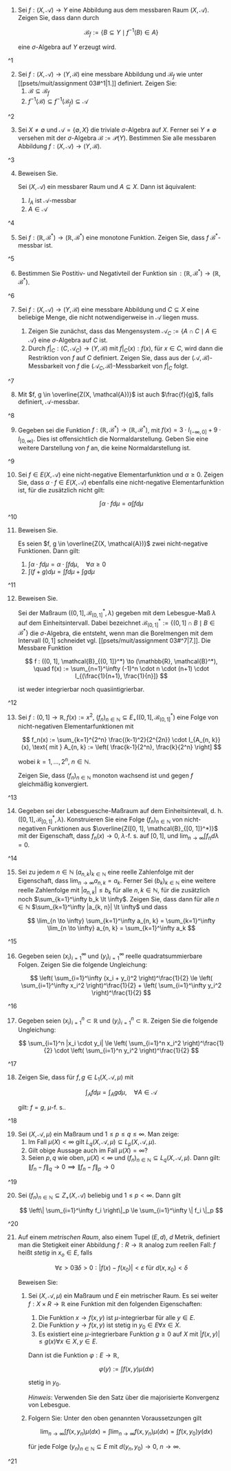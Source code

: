 1. Sei $f : (X, \mathcal{A}) \to Y$ eine Abbildung aus dem messbaren Raum $(X, \mathcal{A})$.
	Zeigen Sie, dass dann durch
	
	$$
		\mathcal{B}_f := \{ B \subseteq Y \mid f^{-1}(B) \in A \}
	$$
	
	eine $\sigma$-Algebra auf $Y$ erzeugt wird.

^1

2. Sei $f : (X, \mathcal{A}) \to (Y, \mathcal{B})$ eine messbare Abbildung und $\mathcal{B}_f$ wie unter [[psets/muit/assignment 03#^1|1.]] definiert.
	Zeigen Sie:
	1. $\mathcal{B} \subseteq \mathcal{B}_f$
	2. $f^{-1}(\mathcal{B}) \subseteq f^{-1}(\mathcal{B}_f) \subseteq \mathcal{A}$

^2

3. Sei $X \ne \emptyset$ und $\mathcal{A} = \{ \emptyset, X \}$ die triviale $\sigma$-Algebra auf $X$.
	Ferner sei $Y \ne \emptyset$ versehen mit der $\sigma$-Algebra $\mathcal{B} := \mathcal{P}(Y)$.
	Bestimmen Sie alle messbaren Abbildung $f : (X, \mathcal{A}) \to (Y, \mathcal{B})$.

^3

4. Beweisen Sie.
	
	Sei $(X, \mathcal{A})$ ein messbarer Raum und $A \subseteq X$.
	Dann ist äquivalent:
	1. $I_A$ ist $\mathcal{A}$-messbar
	2. $A \in \mathcal{A}$

^4

5. Sei $f : (\mathbb{R}, \mathcal{B}^*) \to (\mathbb{R}, \mathcal{B}^*)$ eine monotone Funktion.
	Zeigen Sie, dass $f$ $\mathcal{B}^*$-messbar ist.

^5

6. Bestimmen Sie Postitiv- und Negativteil der Funktion $\sin : (\mathbb{R}, \mathcal{B}^*) \to (\mathbb{R}, \mathcal{B}^*)$.

^6

7. Sei $f : (X, \mathcal{A}) \to (Y, \mathcal{B})$ eine messbare Abbildung und $C \subseteq X$ eine beliebige Menge, die nicht notwendigerweise in $\mathcal{A}$ liegen muss.
	
	1. Zeigen Sie zunächst, dass das Mengensystem $\mathcal{A}_C := \{ A \cap C \mid A \in \mathcal{A} \}$ eine $\sigma$-Algebra auf $C$ ist.
	2. Durch $f|_C : (C, \mathcal{A}_C) \to (Y, \mathcal{B})$ mit $f|_C(x) : f(x)$, für $x \in C$, wird dann die Restriktion von $f$ auf $C$ definiert.
		Zeigen Sie, dass aus der $(\mathcal{A}, \mathcal{B})$-Messbarkeit von $f$ die $(\mathcal{A}_C, \mathcal{B})$-Messbarkeit von $f|_C$ folgt.

^7

8. Mit $f, g \in \overline{Z(X, \mathcal{A})}$ ist auch $\frac{f}{g}$, falls definiert, $\mathcal{A}$-messbar.

^8

9. Gegeben sei die Funktion $f : (\mathbb{R}, \mathcal{B}^*) \to (\mathbb{R}, \mathcal{B}^*)$, mit $f(x) = 3 \cdot I_{(-\infty, 0]} + 9 \cdot I_{[0, \infty)}$.
	Dies ist offensichtlich die Normaldarstellung.
	Geben Sie eine weitere Darstellung von $f$ an, die keine Normaldarstellung ist.

^9

10. Sei $f \in E(X, \mathcal{A})$ eine nicht-negative Elementarfunktion und $\alpha \ge 0$.
	Zeigen Sie, dass $\alpha \cdot f \in E(X, \mathcal{A})$ ebenfalls eine nicht-negative Elementarfunktion ist, für die zusätzlich nicht gilt:
	
	$$
		\int \alpha \cdot f d\mu = \alpha \int f d\mu
	$$

^10

11. Beweisen Sie.
	
	Es seien $f, g \in \overline{Z(X, \mathcal{A})}$ zwei nicht-negative Funktionen.
	Dann gilt:
	1. $\int \alpha \cdot f d\mu = \alpha \cdot \int f d\mu, \quad \forall \alpha \ge 0$
	2. $\int (f+g) d\mu = \int f d\mu + \int g d\mu$

^11

12. Beweisen Sie.
	
	Sei der Maßraum $((0, 1], \mathcal{B}_{(0, 1]}^*, \lambda)$ gegeben mit dem Lebesgue-Maß $\lambda$ auf dem Einheitsintervall.
	Dabei bezeichnet $\mathcal{B}_{(0, 1]}^* := \{ (0, 1] \cap B \mid B \in \mathcal{B}^* \}$ die $\sigma$-Algebra, die entsteht, wenn man die Borelmengen mit dem Intervall $(0, 1]$ schneidet vgl. [[psets/muit/assignment 03#^7|7.]].
	Die Messbare Funktion
	
	$$
		f : ((0, 1], \mathcal{B}_{(0, 1]}^*) \to (\mathbb{R}, \mathcal{B}^*), \quad f(x) := \sum_{n=1}^\infty (-1)^n \cdot n \cdot (n+1) \cdot I_{(\frac{1}{n+1}, \frac{1}{n}]}
	$$
	
	ist weder integrierbar noch quasiintigrierbar.

^12

13. Sei $f : (0, 1] \to \mathbb{R}, f(x) := x^2$, $(f_n)_{n \in \mathbb{N}} \subseteq E_+((0, 1], \mathcal{B}_{(0, 1]}^*)$ eine Folge von nicht-negativen Elementarfunktionen mit
	
	$$
		f_n(x) := \sum_{k=1}^{2^n} \frac{(k-1)^2}{2^{2n}} \cdot I_{A_{n, k}}(x), \text{ mit } A_{n, k} := \left( \frac{k-1}{2^n}, \frac{k}{2^n} \right]
	$$
	
	wobei $k = 1, \dots, 2^n$, $n \in \mathbb{N}$.
	
	Zeigen Sie, dass $(f_n)_{n \in \mathbb{N}}$ monoton wachsend ist und gegen $f$ gleichmäßig konvergiert.

^13

14. Gegeben sei der Lebesguesche-Maßraum auf dem Einheitsintevall, d. h. $([0, 1], \mathcal{B}_{[0, 1]}^*, \lambda)$.
	Konstruieren Sie eine Folge $(f_n)_{n \in \mathbb{N}}$ von nicht-negativen Funktionen aus $\overline{Z([0, 1], \mathcal{B}_{[0, 1]}^*)}$ mit der Eigenschaft, dass $f_n(x) \to 0$, $\lambda$-f. s. auf $[0, 1]$, und $\lim_{n \to \infty} \int f_n d\lambda = 0$.

^14

15. Sei zu jedem $n \in \mathbb{N}$ $(a_{n, k})_{k \in \mathbb{N}}$ eine reelle Zahlenfolge mit der Eigenschaft, dass $\lim_{n \to \infty} a_{n, k} = a_k$.
	Ferner Sei $(b_k)_{k \in \mathbb{N}}$ eine weitere reelle Zahlenfolge mit $|a_{n, k}| \le b_k$ für alle $n, k \in \mathbb{N}$, für die zusätzlich noch $\sum_{k=1}^\infty b_k \lt \infty$.
	Zeigen Sie, dass dann für alle $n \in \mathbb{N}$ $\sum_{k=1}^\infty |a_{k, n}| \lt \infty$ und dass
	
	$$
		\lim_{n \to \infty} \sum_{k=1}^\infty a_{n, k} = \sum_{k=1}^\infty \lim_{n \to \infty} a_{n, k} = \sum_{k=1}^\infty a_k
	$$

^15

16. Gegeben seien $(x_i)_{i=1}^\infty$ und $(y_i)_{i=1}^\infty$ reelle quadratsummierbare Folgen.
	Zeigen Sie die folgende Ungleichung:
	
	$$
		\left( \sum_{i=1}^\infty (x_i + y_i)^2 \right)^\frac{1}{2} \le \left( \sum_{i=1}^\infty x_i^2 \right)^\frac{1}{2} + \left( \sum_{i=1}^\infty y_i^2 \right)^\frac{1}{2}
	$$

^16

17. Gegeben seien $(x_i)_{i=1}^n \subset \mathbb{R}$ und $(y_i)_{i=1}^n \subset \mathbb{R}$.
	Zeigen Sie die folgende Ungleichung:
	
	$$
		\sum_{i=1}^n |x_i \cdot y_i| \le \left( \sum_{i=1}^n x_i^2 \right)^\frac{1}{2} \cdot \left( \sum_{i=1}^n y_i^2 \right)^\frac{1}{2}
	$$

^17

18. Zeigen Sie, dass für $f, g \in L_1(X, \mathcal{A}, \mu)$ mit
	
	$$
		\int_A f d\mu = \int_A g d\mu, \quad \forall A \in \mathcal{A}
	$$
	
	gilt: $f = g$, $\mu$-f. s..

^18

19. Sei $(X, \mathcal{A}, \mu)$ ein Maßraum und $1 \le p \le q \le \infty$.
	Man zeige:
	1. Im Fall $\mu(X) \lt \infty$ gilt $L_q(X, \mathcal{A}, \mu) \subseteq L_p(X, \mathcal{A}, \mu)$.
	2. Gilt obige Aussage auch im Fall $\mu(X) = \infty$?
	3. Seien $p, q$ wie oben, $\mu(X) \lt \infty$ und $(f_n)_{n \in \mathbb{N}} \subseteq L_q(X, \mathcal{A}, \mu)$.
		Dann gilt: $\| f_n - f \|_q \to 0 \implies \| f_n - f \|_p \to 0$

^19

20. Sei $(f_n)_{n \in \mathbb{N}} \subseteq Z_+(X, \mathcal{A})$ beliebig und $1 \le p \lt \infty$.
	Dann gilt
	
	$$
		\left\| \sum_{i=1}^\infty f_i \right\|_p \le \sum_{i=1}^\infty \| f_i \|_p
	$$

^20

21. Auf einem *metrischen Raum*, also einem Tupel $(E, d)$, $d$ Metrik, definiert man die Stetigkeit einer Abbildung $f : R \to \mathbb{R}$ analog zum reellen Fall: $f$ heißt *stetig* in $x_o \in E$, falls
	
	$$
		\forall \varepsilon \gt 0 \exists \delta \gt 0 : |f(x) - f(x_0)| \lt \varepsilon \text{ für } d(x, x_0) \lt \delta
	$$
	
	Beweisen Sie:
	1. Sei $(X, \mathcal{A}, \mu)$ ein Maßraum und $E$ ein metrischer Raum.
		Es sei weiter $f : X \times R \to \mathbb{R}$ eine Funktion mit den folgenden Eigenschaften:
		1. Die Funktion $x \to f(x, y)$ ist $\mu$-integrierbar für alle $y \in E$.
		2. Die Funktion $y \to f(x, y)$ ist stetig in $y_0 \in E \forall x \in X$.
		3. Es existiert eine $\mu$-integrierbare Funktion $g \ge 0$ auf $X$ mit $|f(x, y)| \le g(x) \forall x \in X, y \in E$.
	
		Dann ist die Funktion $\varphi : E \to \mathbb{R}$,
		
		$$
			\varphi(y) := \int f(x, y) \mu(dx)
		$$
		
		stetig in $y_0$.
		
		*Hinweis*: Verwenden Sie den Satz über die majorisierte Konvergenz von Lebesgue.
	2. Folgern Sie: Unter den oben genannten Voraussetzungen gilt
		
		$$
			\lim_{n \to \infty} \int f(x, y_n) \mu(dx) = \int \lim_{n \to \infty} f(x, y_n) \mu(dx) = \int f(x, y_0) y(dx)
		$$
		
		für jede Folge $(y_n)_{n \in \mathbb{N}} \subseteq E$ mit $d(y_n, y_0) \to 0$, $n \to \infty$.

^21